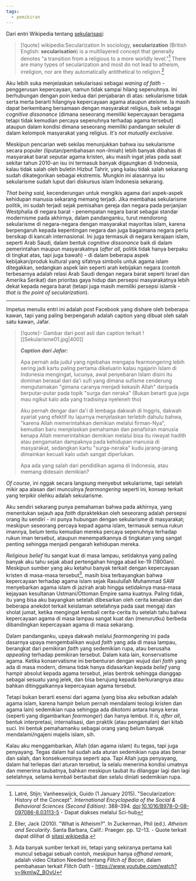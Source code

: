 ```yaml
---
tags:
  - pemikiran
---
```

Dari entri Wikipedia tentang [sekularisasi](https://en.wikipedia.org/wiki/Secularization):

> [!quote] wikipedia:Secularization
> In sociology, **secularization** (British English: **secularisation**) is a multilayered concept that generally denotes "a transition from a religious to a more worldly level."[^1] There are many types of secularization and most do not lead to atheism, irreligion, nor are they automatically antithetical to religion.[^2]

[^1]: Latré, Stijn; Vanheeswijck, Guido (1 January 2015). "Secularization: History of the Concept". _International Encyclopedia of the Social & Behavioral Sciences (Second Edition)_: 388–394. [doi](https://en.wikipedia.org/wiki/Doi_(identifier) "Doi (identifier)"):[10.1016/B978-0-08-097086-8.03113-5](https://doi.org/10.1016%2FB978-0-08-097086-8.03113-5) - Dapat diakses melalui Sci-hub
[^2]: Eller, Jack (2010). "What is Atheism?". In Zuckerman, Phil (ed.). _Atheism and Secularity_. Santa Barbara, Calif.: Praeger. pp. 12–13. - Quote terkait dapat dilihat di [sitasi wikipedia](https://en.wikipedia.org/wiki/Secularization#cite_note-Eller-2).

Aku lebih suka menjelaskan sekularisasi sebagai *waning of faith* - penggerusan kepercayaan, namun tidak sampai hilang sepenuhnya. Ini berhubungan dengan poin kedua dari penjabaran di atas: sekularisme tidak serta merta berarti hilangnya kepercayaan agama ataupun ateisme. Ia masih dapat berkembang bersamaan dengan masyarakat religius, baik sebagai *cognitive dissonance* (dimana seseorang memiliki kepercayaan beragama tetapi tidak kemudian percaya sepenuhnya terhadap agama tersebut) ataupun dalam kondisi dimana seseorang memiliki pandangan sekuler di dalam kelompok masyarakat yang religius. *It's not mutually exclusive*.

Meskipun pencarian web sekilas menunjukkan bahwa isu sekularisme secara populer (liputan/pembahasan non-ilmiah) lebih banyak dibahas di masyarakat barat seputar agama kristen, aku masih ingat jelas pada saat sekitar tahun 2010-an isu ini termasuk banyak digaungkan di Indonesia, kalau tidak salah oleh buletin Hizbut Tahrir, yang kalau tidak salah sekarang sudah dikategorikan sebagai ekstremis. Mungkin ini alasannya isu sekularisme sudah luput dari diskursus islam Indonesia sekarang.

*That being said,* kecenderungan untuk mengikis agama dari aspek-aspek kehidupan manusia sekarang memang terjadi. Jika membahas sekularisme politik, ini sudah terjadi sejak pemisahan gereja dan negara pada perjanjian Westphalia di negara barat - penempatan negara barat sebagai standar modernisme pada akhirnya, dalam pandanganku, turut mendorong sekularisme di negara-negara dengan masyarakat mayoritas islam, karena berpengaruh kepada kepentingan negara dan juga bagaimana negara perlu bersikap di kancah internasional. Ini juga termasuk di negara kerajaan islam, seperti Arab Saudi, dalam bentuk *cognitive dissonance* baik di dalam pemerintahan maupun masyarakatnya (*after all*, politik tidak hanya berpaku di tingkat atas, tapi juga bawah) - di dalam beberapa aspek kebijakan/produk kultural yang sifatnya simbolis untuk agama islam ditegakkan, sedangkan aspek lain seperti arah kebijakan negara (contoh terbesarnya adalah relasi Arab Saudi dengan negara barat seperti Israel dan Amerika Serikat) dan prioritas gaya hidup dan persepsi masyarakatnya lebih dekat kepada negara barat (tetapi juga masih memiliki persepsi islamik - *that is the point of secularization*).

---

Impetus menulis entri ini adalah post Facebook yang dishare oleh beberapa kawan, tapi yang paling berpengaruh adalah caption yang dibuat oleh salah satu kawan, Jafar.

> [!quote]- Gambar dari post asli dan caption terkait
> ![[Sekularisme01.jpg|400]]
> 
> ***Caption dari Jafar:***
> 
> Apa pernah ada judul yang ngebahas mengapa fearmongering lebih sering jadi kartu paling pertama dikeluarin kalau ngajarin Islam di Indonesia mengingat, lucunya, awal penyebaran Islam disini itu dominan berasal dari da'i sufi yang dimana sufisme cenderung mengutamakan "gimana caranya menjadi kekasih Allah" daripada berputar-putar pada topik "surga dan neraka" (Bukan berarti gua juga mau ngikut kalo ada yang tradisinya nyeleneh tho)
> 
> Aku pernah dengar dari da'i di lembaga dakwah di Inggris, dakwah syariat yang efektif itu lajurnya menjelaskan terlebih dahulu bahwa, "karena Allah memerintahkan demikian melalui firman-Nya", kemudian baru menjelaskan pemahaman dan penafsiran manusia kenapa Allah memerintahkan demikian melalui bisa itu riwayat hadith atau pengamatan dampaknya pada kehidupan manusia di masyarakat, sedangkan kartu "surga-neraka" kudu jarang-jarang dimainkan kecuali kalo udah sangat diperlukan.
> 
> Apa ada yang salah dari pendidikan agama di Indonesia, atau memang didesain demikian?

*Of course*, ini nggak secara langsung menyebut sekularisme, tapi setelah mikir apa alasan dari munculnya *fearmongering* seperti ini, konsep terkait yang terpikir olehku adalah sekularisme.

Aku sendiri sekarang punya pemahaman bahwa pada akhirnya, yang menentukan sejauh apa *faith* dipraktekkan oleh seseorang adalah persepsi orang itu sendiri - ini punya hubungan dengan sekularisme di masyarakat; meskipun seseorang percaya kepad agama islam, termasuk semua rukun imannya, belum tentu kemudian mereka percaya sepenuhnya terhadap rukun iman tersebut, ataupun menempatkannya di tingkatan yang sangat penting sehingga menjadi pengarah kehidupan mereka.

*Religious belief* itu sangat kuat di masa lampau, setidaknya yang paling banyak aku tahu sejak abad pertengahan hingga abad ke-19 (1800an). Meskipun sumber yang aku ketahui banyak terkait dengan kepercayaan kristen di masa-masa tersebut[^3], masih bisa terbayangkan bahwa kepercayaan terhadap agama islam sejak Rasulullah Muhammad SAW menyebarkan agama islam di jazirah arab hingga setidaknya masa-masa kejayaan kesultanan Ustmani/Ottoman Empire sama kuatnya. Paling tidak, itu yang bisa aku bayangkan setelah dibesarkan oleh cerita kenabian dan beberapa anekdot terkait keislaman setelahnya pada saat mengaji dan sholat jumat, ketika mengingat kembali cerita-cerita itu setelah tahu bahwa kepercayaan agama di masa lampau sangat kuat dan (menurutku) berbeda dibandingkan kepercayaan agama di masa sekarang.

[^3]: Ada banyak sumber terkait ini, tetapi yang sekiranya pertama kali muncul sebagai sebuah contoh, meskipun hanya *offhand remark*, adalah video Citation Needed tentang *Flitch of Bacon*, dalam pembahasan terkait *Flitch Oath* - https://www.youtube.com/watch?v=9kmlwZ_BOvU

Dalam pandanganku, upaya dakwah melalui *fearmongering* ini pada dasarnya upaya mengembalikan wujud *faith* yang ada di masa lampau, berangkat dari pemikiran *faith* yang sedemikian rupa, atau berusaha *appealing* terhadap pemikiran tersebut. Dalam kata lain, konservatisme agama. Ketika konservatisme ini berbenturan dengan wujud dari *faith* yang ada di masa modern, dimana tidak hanya didasarkan kepada *belief* yang hampir absolut kepada agama tersebut, jelas bentrok sehingga dianggap sebagai sesuatu yang jelek, dan bisa berujung kepada berkurangnya atau bahkan ditinggalkannya kepercayaan agama tersebut.

Tetapi bukan berarti esensi dari agama (yang bisa aku sebutkan adalah agama islam, karena hampir belum pernah mendalami teologi kristen dan agama lain) sedemikian rupa sehingga ada dikotomi antara hanya keras (seperti yang digambarkan *fearmonger*) dan hanya lembut. *It is, after all*, bentuk interpretasi, internalisasi, dan praktik (atau pengamalan) dari kitab suci. Ini bentuk pemahamanku sebagai orang yang belum banyak mendalami/ngajeni majelis islam, sih.

Kalau aku menggambarkan, Allah (dan agama islam) itu tegas, tapi juga penyayang. Tegas dalam hal sudah ada aturan sedemikian rupa atas benar dan salah, dan konsekuensinya seperti apa. Tapi Allah juga penyayang, dalam hal terlepas dari aturan tersebut, Ia selalu menerima kondisi umatnya dan menerima taubatnya, bahkan meskipun taubat itu dilanggar lagi dan lagi setelahnya, selama kembali bertaubat dan selalu diniati sedemikian rupa.